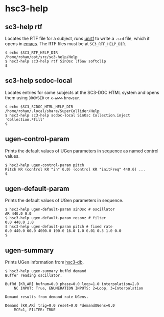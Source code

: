 # hsc3-help

## sc3-help rtf

Locates the RTF file for a subject,
runs [unrtf](https://www.gnu.org/software/unrtf/) to write a `.scd` file,
which it opens in [emacs](https://www.gnu.org/software/emacs/).
The RTF files must be at `SC3_RTF_HELP_DIR`.

~~~~
$ echo $SC3_RTF_HELP_DIR
/home/rohan/opt/src/sc3-help/Help
$ hsc3-help sc3-help rtf SinOsc lfSaw softclip
$
~~~~

## sc3-help scdoc-local

Locates entries for some subjects at the
SC3-DOC HTML system and opens them using `BROWSER` or `x-www-browser`.

~~~~
$ echo $SC3_SCDOC_HTML_HELP_DIR
/home/rohan/.local/share/SuperCollider/Help
$ hsc3-help sc3-help scdoc-local SinOsc Collection.inject 'Collection.*fill'
$
~~~~

## ugen-control-param

Prints the default values of UGen parameters in sequence as named control values.

~~~~
$ hsc3-help ugen-control-param pitch
Pitch KR (control KR "in" 0.0) (control KR "initFreq" 440.0) ...
$
~~~~

## ugen-default-param

Prints the default values of UGen parameters in sequence.

~~~~
$ hsc3-help ugen-default-param sinOsc # oscillator
AR 440.0 0.0
$ hsc3-help ugen-default-param resonz # filter
0.0 440.0 1.0
$ hsc3-help ugen-default-param pitch # fixed rate
0.0 440.0 60.0 4000.0 100.0 16.0 1.0 0.01 0.5 1.0 0.0
$
~~~~

## ugen-summary

Prints UGen information from [hsc3-db](?t=hsc3-db).

~~~~
$ hsc3-help ugen-summary bufRd demand
Buffer reading oscillator.

BufRd [KR,AR] bufnum=0.0 phase=0.0 loop=1.0 interpolation=2.0
    NC INPUT: True, ENUMERATION INPUTS: 2=Loop, 3=Interpolation

Demand results from demand rate UGens.

Demand [KR,AR] trig=0.0 reset=0.0 *demandUGens=0.0
    MCE=1, FILTER: TRUE
~~~~
